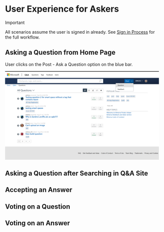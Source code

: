 # User Experience for Askers

> [!IMPORTANT]
> All scenarios assume the user is signed in already. See [Sign in Process](index.md#sign-in-process) for the full workflow.

## Asking a Question from Home Page

User clicks on the Post - Ask a Question option on the blue bar.

![click on post a question](media/post-question-1.PNG)

## Asking a Question after Searching in Q&A Site

## Accepting an Answer

## Voting on a Question

## Voting on an Answer